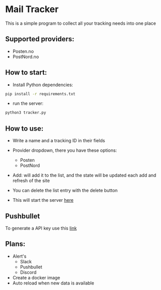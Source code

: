 # Mail Tracker
This is a simple program to collect all your tracking needs into one place 
## Supported providers:
- Posten.no
- PostNord.no
## How to start:
- Install Python dependencies:
``` bash
pip install -r requirements.txt
```
- run the server:
```bash 
python3 tracker.py
```
## How to use:
- Write a name and a tracking ID in their fields
- Provider dropdown, there you have these options:  
    - Posten
    - PostNord
- Add: will add it to the list, and the state will be updated each add and refresh of the site 
- You can delete the list entry with the delete button

- This will start the server [here](http://127.0.0.1:1234) 


## Pushbullet
To generate a API key use this [link](https://www.pushbullet.com/#settings/account)

## Plans:
- Alert's
    - Slack
    - Pushbullet
    - Discord
- Create a docker image 
- Auto reload when new data is available 
